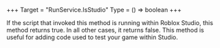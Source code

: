 +++
Target = "RunService.IsStudio"
Type = () => boolean
+++

If the script that invoked this method is running within Roblox Studio, this method returns true. In all other cases, it returns false. This method is useful for adding code used to test your game within Studio.